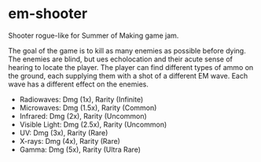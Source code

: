 # em-shooter
Shooter rogue-like for Summer of Making game jam.

The goal of the game is to kill as many enemies as possible before dying. The enemies are blind, but ues echolocation and their acute sense of hearing to locate the player.
The player can find different types of ammo on the ground, each supplying them with a shot of a different EM wave. Each wave has a different effect on the enemies.

- Radiowaves: Dmg (1x), Rarity (Infinite)
- Microwaves: Dmg (1.5x), Rarity (Common)
- Infrared: Dmg (2x), Rarity (Uncommon)
- Visible Light: Dmg (2.5x), Rarity (Uncommon)
- UV: Dmg (3x), Rarity (Rare)
- X-rays: Dmg (4x), Rarity (Rare)
- Gamma: Dmg (5x), Rarity (Ultra Rare)
